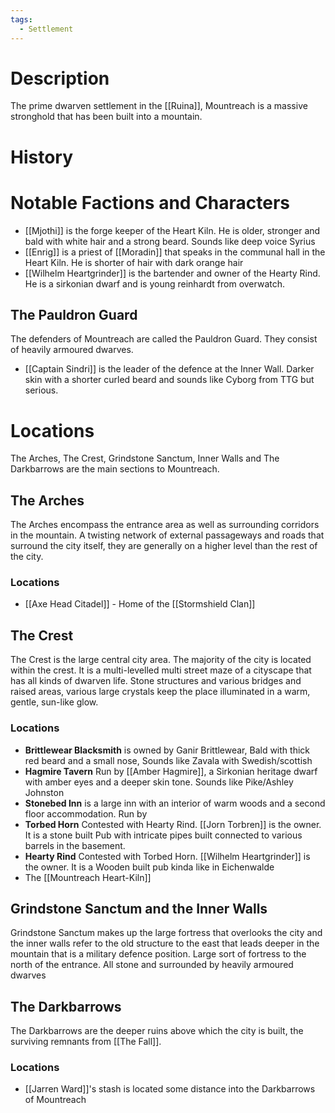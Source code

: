 ```yaml
---
tags:
  - Settlement
---
```

# Description
The prime dwarven settlement in the [[Ruina]], Mountreach is a massive stronghold that has been built into a mountain.
# History

# Notable Factions and Characters
- [[Mjothi]] is the forge keeper of the Heart Kiln. He is older, stronger and bald with white hair and a strong beard. Sounds like deep voice Syrius
- [[Enrig]] is a priest of [[Moradin]] that speaks in the communal hall in the Heart Kiln. He is shorter of hair with dark orange hair
- [[Wilhelm Heartgrinder]] is the bartender and owner of the Hearty Rind. He is a sirkonian dwarf and is young reinhardt from overwatch.
## The Pauldron Guard
The defenders of Mountreach are called the Pauldron Guard. They consist of heavily armoured dwarves.
- [[Captain Sindri]] is the leader of the defence at the Inner Wall. Darker skin with a shorter curled beard and sounds like Cyborg from TTG but serious.
# Locations
The Arches, The Crest, Grindstone Sanctum, Inner Walls and The Darkbarrows are the main sections to Mountreach.  
## The Arches
The Arches encompass the entrance area as well as surrounding corridors in the mountain. A twisting network of external passageways and roads that surround the city itself, they are generally on a higher level than the rest of the city.
### Locations

- [[Axe Head Citadel]] - Home of the [[Stormshield Clan]]

## The Crest
The Crest is the large central city area. The majority of the city is located within the crest. It is a multi-levelled multi street maze of a cityscape that has all kinds of dwarven life. Stone structures and various bridges and raised areas, various large crystals keep the place illuminated in a warm, gentle, sun-like glow.
### Locations

- **Brittlewear Blacksmith** is owned by Ganir Brittlewear, Bald with thick red beard and a small nose, Sounds like Zavala with Swedish/scottish
- **Hagmire Tavern** Run by [[Amber Hagmire]], a Sirkonian heritage dwarf with amber eyes and a deeper skin tone. Sounds like Pike/Ashley Johnston
- **Stonebed Inn** is a large inn with an interior of warm woods and a second floor accommodation. Run by
- **Torbed Horn** Contested with Hearty Rind. [[Jorn Torbren]] is the owner. It is a stone built Pub with intricate pipes built connected to various barrels in the basement.
- **Hearty Rind** Contested with Torbed Horn. [[Wilhelm Heartgrinder]] is the owner. It is a Wooden built pub kinda like in Eichenwalde
- The [[Mountreach Heart-Kiln]]

## Grindstone Sanctum and the Inner Walls
Grindstone Sanctum makes up the large fortress that overlooks the city and the inner walls refer to the old structure to the east that leads deeper in the mountain that is a military defence position. Large sort of fortress to the north of the entrance. All stone and surrounded by heavily armoured dwarves

## The Darkbarrows
The Darkbarrows are the deeper ruins above which the city is built, the surviving remnants from [[The Fall]].

### Locations
- [[Jarren Ward]]'s stash is located some distance into the Darkbarrows of Mountreach